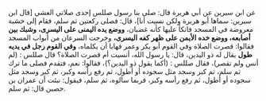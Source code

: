 عن ابن سيرين عن أبي هريرة قال: صلى بنا رسول صللس إحدى صلاتي العشي [قال ابن سيرين: سماها أبو هريرة ولكن نسيت أنا]، قال: فصلى ركعتين ثم سلم، فقام إلى خشبة معروضة في المسجد فاتكأ عليها كأنه غضبان، **ووضع يده اليمنى على اليسرى،** **وشبك بين أصابعه، ووضع خده الأيمن على ظهر كفه اليسرى،** وخرجت السرعان من أبواب المسجد فقالوا: قصرت الصلاة وفي القوم أبو بكر وعمر فهابا أن يكلماه، **وفي القوم رجل في يديه طول** يقال له ذو اليدين، قال: يا رسول الله، أنسيت أم قصرت الصلاة؟ قال صللس : (لم أنس ولم تقصر)، فقال صللس : (أكما يقول ذو اليدين؟)، فقالوا: نعم، فتقدم فصلى ما ترك ثم سلم، ثم كبر وسجد مثل سجوده أو أطول، ثم رفع رأسه وكبر، ثم كبر وسجد مثل سجوده أو أطول، ثم رفع رأسه وكبر، فربما سألوه، ثم سلم، فيقول: نبئت أن عمران بن حصين قال: ثم سلم.